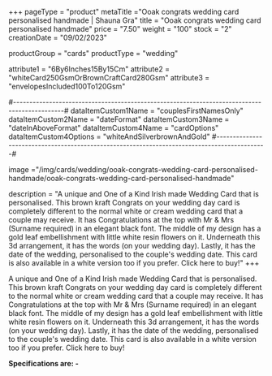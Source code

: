 +++
pageType = "product"
metaTitle ="Ooak congrats wedding card personalised handmade | Shauna Gra"
title = "Ooak congrats wedding card personalised handmade"
price = "7.50"
weight = "100"
stock = "2"
creationDate = "09/02/2023"

productGroup = "cards"
productType = "wedding"
 
attribute1 = "6By6Inches15By15Cm" 
attribute2 = "whiteCard250GsmOrBrownCraftCard280Gsm"
attribute3 = "envelopesIncluded100To120Gsm"
 

#---------------------------------------------------------------------------------------------#
dataItemCustom1Name = "couplesFirstNamesOnly"
dataItemCustom2Name = "dateFormat"
dataItemCustom3Name = "dateInAboveFormat"
dataItemCustom4Name = "cardOptions"
dataItemCustom4Options = "whiteAndSilverbrownAndGold"
#---------------------------------------------------------------------------------------------#

image ="/img/cards/wedding/ooak-congrats-wedding-card-personalised-handmade/ooak-congrats-wedding-card-personalised-handmade"
 
description = "A unique and One of a Kind Irish made Wedding Card that is personalised.  This brown kraft Congrats on your wedding day card is completely different to the normal white or cream wedding card that a couple may receive.  It has Congratulations at the top with Mr & Mrs (Surname required) in an elegant black font.  The middle of my design has a gold leaf embellishment with little white resin flowers on it.  Underneath this 3d arrangement, it has the words (on your wedding day).  Lastly, it has the date of the wedding, personalised to the couple's wedding date.  This card is also available in a white version too if you prefer.  Click here to buy!"
+++

A unique and One of a Kind Irish made Wedding Card that is personalised. This brown kraft Congrats on your wedding day card is completely different to the normal white or cream wedding card that a couple may receive. It has Congratulations at the top with Mr & Mrs (Surname required) in an elegant black font. The middle of my design has a gold leaf embellishment with little white resin flowers on it. Underneath this 3d arrangement, it has the words (on your wedding day). Lastly, it has the date of the wedding, personalised to the couple's wedding date. This card is also available in a white version too if you prefer. Click here to buy!

**Specifications are: -**
